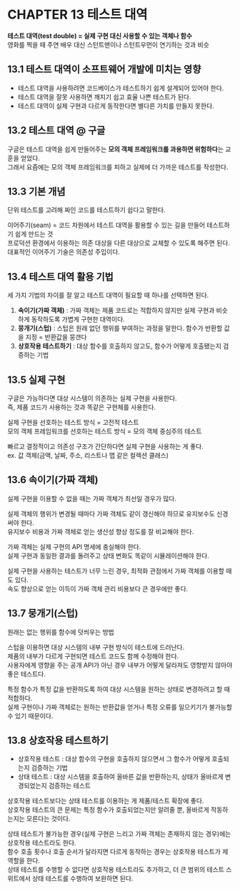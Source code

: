 # CHAPTER 13 테스트 대역

**테스트 대역(test double) = 실제 구현 대신 사용할 수 있는 객체나 함수**  
영화를 찍을 때 주연 배우 대신 스턴트맨이나 스턴트우먼이 연기하는 것과 비슷

## 13.1 테스트 대역이 소프트웨어 개발에 미치는 영향

- 테스트 대역을 사용하려면 코드베이스가 테스트하기 쉽게 설계되어 있어야 한다.
- 테스트 대역을 잘못 사용하면 깨지기 쉽고 효율 나쁜 테스트가 된다.
- 테스트 대역이 실제 구현과 다르게 동작한다면 별다른 가치를 만들지 못한다.

## 13.2 테스트 대역 @ 구글

구글은 테스트 대역을 쉽게 만들어주는 **모의 객체 프레임워크를 과용하면 위험하다**는 교훈을 얻었다.  
그래서 요즘에는 모의 객체 프레임워크를 피하고 실제에 더 가까운 테스트를 작성한다.

## 13.3 기본 개념

단위 테스트를 고려해 짜인 코드를 테스트하기 쉽다고 말한다.  

이어주기(seam) = 코드 차원에서 테스트 대역을 활용할 수 있는 길을 만들어 테스트하기 쉽게 만드는 것  
프로덕션 환경에서 이용하는 의존 대상을 다른 대상으로 교체할 수 있도록 해주면 된다.  
대표적인 이어주기 기술은 의존성 주입이다.

## 13.4 테스트 대역 활용 기법

세 가지 기법의 차이를 잘 알고 테스트 대역이 필요할 때 하나를 선택하면 된다.

1. **속이기(가짜 객체)** : 가짜 객체는 제품 코드로는 적합하지 않지만 실제 구현과 비슷하게 동작하도록 가볍게 구현한 대역이다.
2. **뭉개기(스텁)** : 스텁은 원래 없던 행위를 부여하는 과정을 말한다. 함수가 반환할 값을 지정 = 반환값을 뭉갠다
3. **상호작용 테스트하기** : 대상 함수를 호출하지 않고도, 함수가 어떻게 호출됐는지 검증하는 기법

## 13.5 실제 구현

구글은 가능하다면 대상 시스템이 의존하는 실제 구현을 사용한다.  
즉, 제품 코드가 사용하는 것과 똑같은 구현체를 사용한다.

실제 구현을 선호하는 테스트 방식 = 고전적 테스트  
모의 객체 프레임워크를 선호하는 테스트 방식 = 모의 객체 중심주의 테스트

빠르고 결정적이고 의존성 구조가 간단하다면 실제 구현을 사용하는 게 좋다.  
ex. 값 객체(금액, 날짜, 주소, 리스트나 맵 같은 컬렉션 클래스)

## 13.6 속이기(가짜 객체)

실제 구현을 이용할 수 없을 때는 가짜 객체가 최선일 경우가 많다.  

실제 객체의 행위가 변경될 때마다 가짜 객체도 같이 갱신해야 하므로 유지보수도 신경써야 한다.  
유지보수 비용과 가짜 객체로 얻는 생산성 향상 정도를 잘 비교해야 한다.

가짜 객체는 실제 구현의 API 명세에 충실해야 한다.  
실제 구현과 동일한 결과를 돌려주고 상태 변화도 똑같이 시뮬레이션해야 한다.

실제 구현을 사용하는 테스트가 너무 느린 경우, 최적화 관점에서 가짜 객체를 이용할 때도 있다.  
속도 향상으로 얻는 이득이 가짜 객체 관리 비용보다 큰 경우에만 좋다.

## 13.7 뭉개기(스텁)

원래는 없는 행위를 함수에 덧씌우는 방법

스텁을 이용하면 대상 시스템의 내부 구현 방식이 테스트에 드러난다.  
제품의 내부가 다르게 구현되면 테스트 코드도 함께 수정해야 한다.  
사용자에게 영향을 주는 공개 API가 아닌 경우 내부가 어떻게 달라져도 영향받지 않아야 좋은 테스트다.

특정 함수가 특정 값을 반환하도록 하여 대상 시스템을 원하는 상태로 변경하려고 할 때 적합하다.  
실제 구현이나 가짜 객체로는 원하는 반환값을 얻거나 특정 오류를 일으키기가 불가능할 수 있기 때문이다.  

## 13.8 상호작용 테스트하기

- 상호작용 테스트 : 대상 함수의 구현을 호출하지 않으면서 그 함수가 어떻게 호출되는지 검증하는 기법
- 상태 테스트 :  대상 시스템을 호출하여 올바른 값을 반환하는지, 상태가 올바르게 변경되었는지 검증하는 테스트

상호작용 테스트보다는 상태 테스트를 이용하는 게 제품/테스트 확장에 좋다.  
상호작용 테스트의 큰 문제는 특정 함수가 호출되었는지만 알려줄 뿐, 올바르게 작동하는지는 모른다는 것이다.

상태 테스트가 불가능한 경우(실제 구현은 느리고 가짜 객체는 존재하지 않는 경우)에는 상호작용 테스트라도 한다.  
함수 호출 횟수나 호출 순서가 달라지면 다르게 동작하는 경우는 상호작용 테스트가 제 역할을 한다.  
상태 테스트를 수행할 수 없다면 상호작용 테스트라도 추가하고, 더 큰 범위의 테스트 스위트에서 상태 테스트를 수행하여 보완하면 된다.
